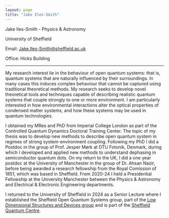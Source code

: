 ```yaml
---
layout: page
title: "Jake Iles-Smith"
---
```


Jake Iles-Smith - Physics & Astronomy

University of Sheffield

Email: Jake.Iles-Smith@sheffield.ac.uk

Office: Hicks Building

---

My research interest lie in the behaviour of open quantum systems: that is, quantum systems that are naturally influenced by their surroundings. In many cases this induces complex behaviour that cannot be captured using traditional theoretical methods. My research seeks to develop novel theoretical tools and techniques capable of describing realistic quantum systems that couple strongly to one or more environment. I am particularly interested in how environmental interactions alter the optical properties of condensed matter systems, and how these systems may be used in quantum technologies.

I obtained my MRes and PhD from Imperial College London as part of the Controlled Quantum Dynamics Doctoral Training Center. The topic of my thesis was to develop new methods to describe open quantum system in regimes of strong system-environment coupling. Following my PhD I did a Postdoc in the group of Prof. Jesper Mørk at DTU Fotonik, Denmark, during which I developed and applied new methods to understand dephasing in semiconductor quantum dots. On my return to the UK, I did a one year postdoc at the University of Manchester in the group of Dr. Ahsan Nazir, before being awarded a research fellowship from the Royal Comission of 1851, which was based in Sheffield. From 2020-24 I held a Presidential Fellowship at the University  Manchester between the Physics & Astronomy and Electrical & Electronic Engineering departments.

I returned to the University of Sheffield in 2024 as a Senior Lecture where I established the Sheffield Open Quantum Systems group, part of the [Low Dimensional Structures and Devices group](https://ldsd.sites.sheffield.ac.uk/) and is part of the [Sheffield Quantum Centre](https://quantum.sites.sheffield.ac.uk/).